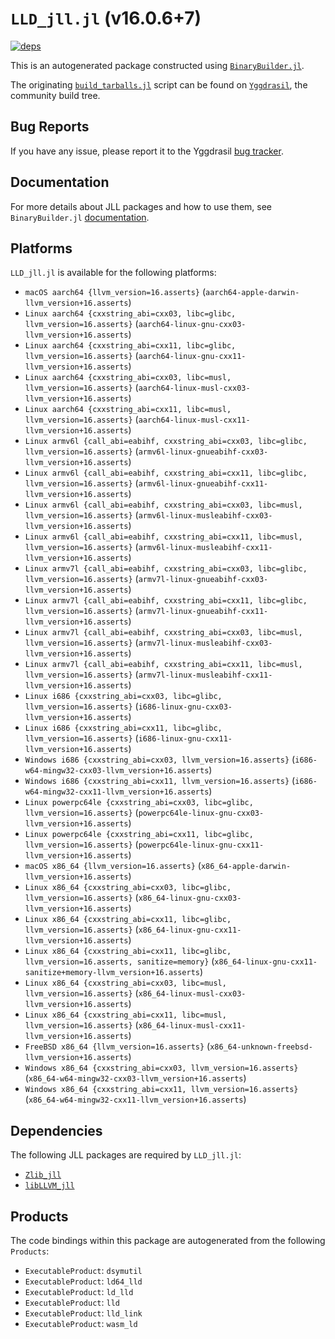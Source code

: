 # `LLD_jll.jl` (v16.0.6+7)

[![deps](https://juliahub.com/docs/LLD_jll/deps.svg)](https://juliahub.com/ui/Packages/General/LLD_jll/)

This is an autogenerated package constructed using [`BinaryBuilder.jl`](https://github.com/JuliaPackaging/BinaryBuilder.jl).

The originating [`build_tarballs.jl`](https://github.com/JuliaPackaging/Yggdrasil/blob/1326b1eabc0f80d5d159ad2c4749be43afc86f41/L/LLVM/LLD@16/build_tarballs.jl) script can be found on [`Yggdrasil`](https://github.com/JuliaPackaging/Yggdrasil/), the community build tree.

## Bug Reports

If you have any issue, please report it to the Yggdrasil [bug tracker](https://github.com/JuliaPackaging/Yggdrasil/issues).

## Documentation

For more details about JLL packages and how to use them, see `BinaryBuilder.jl` [documentation](https://docs.binarybuilder.org/stable/jll/).

## Platforms

`LLD_jll.jl` is available for the following platforms:

* `macOS aarch64 {llvm_version=16.asserts}` (`aarch64-apple-darwin-llvm_version+16.asserts`)
* `Linux aarch64 {cxxstring_abi=cxx03, libc=glibc, llvm_version=16.asserts}` (`aarch64-linux-gnu-cxx03-llvm_version+16.asserts`)
* `Linux aarch64 {cxxstring_abi=cxx11, libc=glibc, llvm_version=16.asserts}` (`aarch64-linux-gnu-cxx11-llvm_version+16.asserts`)
* `Linux aarch64 {cxxstring_abi=cxx03, libc=musl, llvm_version=16.asserts}` (`aarch64-linux-musl-cxx03-llvm_version+16.asserts`)
* `Linux aarch64 {cxxstring_abi=cxx11, libc=musl, llvm_version=16.asserts}` (`aarch64-linux-musl-cxx11-llvm_version+16.asserts`)
* `Linux armv6l {call_abi=eabihf, cxxstring_abi=cxx03, libc=glibc, llvm_version=16.asserts}` (`armv6l-linux-gnueabihf-cxx03-llvm_version+16.asserts`)
* `Linux armv6l {call_abi=eabihf, cxxstring_abi=cxx11, libc=glibc, llvm_version=16.asserts}` (`armv6l-linux-gnueabihf-cxx11-llvm_version+16.asserts`)
* `Linux armv6l {call_abi=eabihf, cxxstring_abi=cxx03, libc=musl, llvm_version=16.asserts}` (`armv6l-linux-musleabihf-cxx03-llvm_version+16.asserts`)
* `Linux armv6l {call_abi=eabihf, cxxstring_abi=cxx11, libc=musl, llvm_version=16.asserts}` (`armv6l-linux-musleabihf-cxx11-llvm_version+16.asserts`)
* `Linux armv7l {call_abi=eabihf, cxxstring_abi=cxx03, libc=glibc, llvm_version=16.asserts}` (`armv7l-linux-gnueabihf-cxx03-llvm_version+16.asserts`)
* `Linux armv7l {call_abi=eabihf, cxxstring_abi=cxx11, libc=glibc, llvm_version=16.asserts}` (`armv7l-linux-gnueabihf-cxx11-llvm_version+16.asserts`)
* `Linux armv7l {call_abi=eabihf, cxxstring_abi=cxx03, libc=musl, llvm_version=16.asserts}` (`armv7l-linux-musleabihf-cxx03-llvm_version+16.asserts`)
* `Linux armv7l {call_abi=eabihf, cxxstring_abi=cxx11, libc=musl, llvm_version=16.asserts}` (`armv7l-linux-musleabihf-cxx11-llvm_version+16.asserts`)
* `Linux i686 {cxxstring_abi=cxx03, libc=glibc, llvm_version=16.asserts}` (`i686-linux-gnu-cxx03-llvm_version+16.asserts`)
* `Linux i686 {cxxstring_abi=cxx11, libc=glibc, llvm_version=16.asserts}` (`i686-linux-gnu-cxx11-llvm_version+16.asserts`)
* `Windows i686 {cxxstring_abi=cxx03, llvm_version=16.asserts}` (`i686-w64-mingw32-cxx03-llvm_version+16.asserts`)
* `Windows i686 {cxxstring_abi=cxx11, llvm_version=16.asserts}` (`i686-w64-mingw32-cxx11-llvm_version+16.asserts`)
* `Linux powerpc64le {cxxstring_abi=cxx03, libc=glibc, llvm_version=16.asserts}` (`powerpc64le-linux-gnu-cxx03-llvm_version+16.asserts`)
* `Linux powerpc64le {cxxstring_abi=cxx11, libc=glibc, llvm_version=16.asserts}` (`powerpc64le-linux-gnu-cxx11-llvm_version+16.asserts`)
* `macOS x86_64 {llvm_version=16.asserts}` (`x86_64-apple-darwin-llvm_version+16.asserts`)
* `Linux x86_64 {cxxstring_abi=cxx03, libc=glibc, llvm_version=16.asserts}` (`x86_64-linux-gnu-cxx03-llvm_version+16.asserts`)
* `Linux x86_64 {cxxstring_abi=cxx11, libc=glibc, llvm_version=16.asserts}` (`x86_64-linux-gnu-cxx11-llvm_version+16.asserts`)
* `Linux x86_64 {cxxstring_abi=cxx11, libc=glibc, llvm_version=16.asserts, sanitize=memory}` (`x86_64-linux-gnu-cxx11-sanitize+memory-llvm_version+16.asserts`)
* `Linux x86_64 {cxxstring_abi=cxx03, libc=musl, llvm_version=16.asserts}` (`x86_64-linux-musl-cxx03-llvm_version+16.asserts`)
* `Linux x86_64 {cxxstring_abi=cxx11, libc=musl, llvm_version=16.asserts}` (`x86_64-linux-musl-cxx11-llvm_version+16.asserts`)
* `FreeBSD x86_64 {llvm_version=16.asserts}` (`x86_64-unknown-freebsd-llvm_version+16.asserts`)
* `Windows x86_64 {cxxstring_abi=cxx03, llvm_version=16.asserts}` (`x86_64-w64-mingw32-cxx03-llvm_version+16.asserts`)
* `Windows x86_64 {cxxstring_abi=cxx11, llvm_version=16.asserts}` (`x86_64-w64-mingw32-cxx11-llvm_version+16.asserts`)

## Dependencies

The following JLL packages are required by `LLD_jll.jl`:

* [`Zlib_jll`](https://github.com/JuliaBinaryWrappers/Zlib_jll.jl)
* [`libLLVM_jll`](https://github.com/JuliaBinaryWrappers/libLLVM_jll.jl)

## Products

The code bindings within this package are autogenerated from the following `Products`:

* `ExecutableProduct`: `dsymutil`
* `ExecutableProduct`: `ld64_lld`
* `ExecutableProduct`: `ld_lld`
* `ExecutableProduct`: `lld`
* `ExecutableProduct`: `lld_link`
* `ExecutableProduct`: `wasm_ld`
